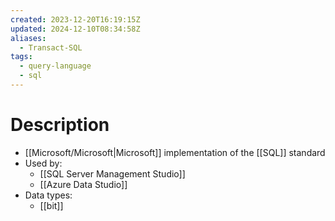 ```yaml
---
created: 2023-12-20T16:19:15Z
updated: 2024-12-10T08:34:58Z
aliases:
  - Transact-SQL
tags:
  - query-language
  - sql
---
```

# Description
- [[Microsoft/Microsoft|Microsoft]] implementation of the [[SQL]] standard
- Used by:
	- [[SQL Server Management Studio]]
	- [[Azure Data Studio]]
- Data types:
	- [[bit]]